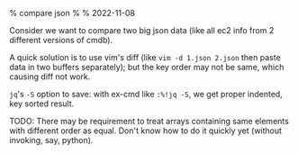 % compare json
%
% 2022-11-08

Consider we want to compare two big json data (like all ec2 info from 2
different versions of cmdb).

A quick solution is to use vim's diff (like `vim -d 1.json 2.json` then
paste data in two buffers separately);
but the key order may not be same, which causing diff not work.

`jq`'s `-S` option to save: with ex-cmd like `:%!jq -S`, we get proper
indented, key sorted result.

TODO: There may be requirement to treat arrays containing same elements with
different order as equal. Don't know how to do it quickly yet (without
invoking, say, python).
